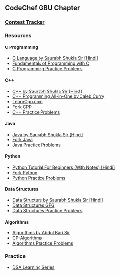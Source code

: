 ## CodeChef GBU Chapter

###  [Contest Tracker](https://clist.by)

### Resources

#### C Programming

* [C Language by Saurabh Shukla Sir [Hindi]](https://www.youtube.com/watch?v=EMEvheCVhMk&list=PL7ersPsTyYt2Q-SqZxTA1D-melSfqBRMW)
* [Fundamentals of Programming with C](https://practice.geeksforgeeks.org/courses/AKTU-First-Year)
* [C Programming Practice Problems](https://www.hackerrank.com/domains/c)

#### C++

* [C++ by Saurabh Shukla Sir [Hindi]](https://www.youtube.com/watch?v=Iuo9PpGE04Y&list=PLLYz8uHU480j37APNXBdPz7YzAi4XlQUF)
* [C++ Programming All-in-One by Caleb Curry](https://www.youtube.com/watch?v=_bYFu9mBnr4)
* [LearnCpp.com](https://www.learncpp.com)
* [Fork CPP](https://practice.geeksforgeeks.org/courses/fork-cpp)
* [C++ Practice Problems](https://www.hackerrank.com/domains/cpp)

#### Java

* [Java by Saurabh Shukla Sir [Hindi]](https://www.youtube.com/watch?v=IsLyduxZ9sc&list=PLX9Zi6XTqOKQ7TdRz0QynGIKuMV9Q2H8E)
* [Fork Java](https://practice.geeksforgeeks.org/courses/fork-java)
* [Java Practice Problems](https://www.hackerrank.com/domains/java)

#### Python

* [Python Tutorial For Beginners (With Notes) [Hindi]](https://www.youtube.com/watch?v=gfDE2a7MKjA)
* [Fork Python](https://practice.geeksforgeeks.org/courses/fork-python)
* [Python Practice Problems](https://www.hackerrank.com/domains/python)


#### Data Structures

* [Data Structure by Saurabh Shukla Sir [Hindi]](https://www.youtube.com/watch?v=5uTQz43k4gg&list=PLsFNQxKNzefJNztGGoQC-59UhSwIaiIW3)
* [Data Structures GFG](https://www.geeksforgeeks.org/data-structures/)
* [Data Structures Practice Problems](https://www.hackerrank.com/domains/data-structures)

#### Algorithms

* [Algorithms by Abdul Bari Sir](https://www.youtube.com/playlist?list=PLDN4rrl48XKpZkf03iYFl-O29szjTrs_O)
* [CP-Algorithms](https://cp-algorithms.com/)
* [Algorithms Practice Problems](https://www.hackerrank.com/domains/algorithms)

### Practice

* [DSA Learning Series](https://www.codechef.com/LEARNDSA)

